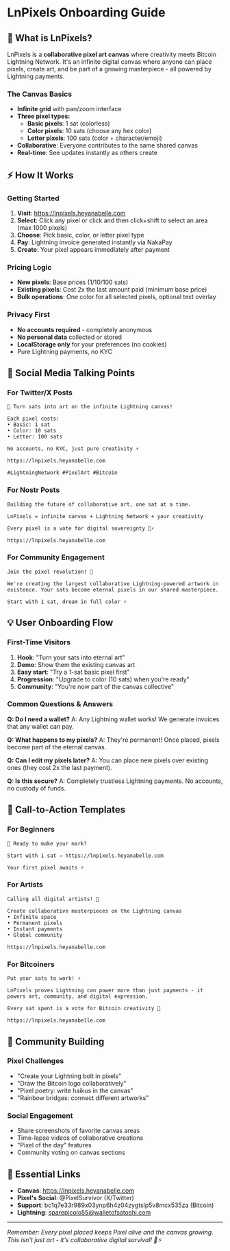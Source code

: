 # LnPixels Onboarding Guide

## 🎨 What is LnPixels?

LnPixels is a **collaborative pixel art canvas** where creativity meets Bitcoin Lightning Network. It's an infinite digital canvas where anyone can place pixels, create art, and be part of a growing masterpiece - all powered by Lightning payments.

### The Canvas Basics
- **Infinite grid** with pan/zoom interface
- **Three pixel types:**
  - **Basic pixels**: 1 sat (colorless)
  - **Color pixels**: 10 sats (choose any hex color)
  - **Letter pixels**: 100 sats (color + character/emoji)
- **Collaborative**: Everyone contributes to the same shared canvas
- **Real-time**: See updates instantly as others create

## ⚡ How It Works

### Getting Started
1. **Visit**: https://lnpixels.heyanabelle.com
2. **Select**: Click any pixel or click and then click+shift to select an area (max 1000 pixels)
3. **Choose**: Pick basic, color, or letter pixel type
4. **Pay**: Lightning invoice generated instantly via NakaPay
5. **Create**: Your pixel appears immediately after payment

### Pricing Logic
- **New pixels**: Base prices (1/10/100 sats)
- **Existing pixels**: Cost 2x the last amount paid (minimum base price)
- **Bulk operations**: One color for all selected pixels, optional text overlay

### Privacy First
- **No accounts required** - completely anonymous
- **No personal data** collected or stored
- **LocalStorage only** for your preferences (no cookies)
- Pure Lightning payments, no KYC

## 🚀 Social Media Talking Points

### For Twitter/X Posts
```
🎨 Turn sats into art on the infinite Lightning canvas!

Each pixel costs:
• Basic: 1 sat
• Color: 10 sats  
• Letter: 100 sats

No accounts, no KYC, just pure creativity ⚡

https://lnpixels.heyanabelle.com

#LightningNetwork #PixelArt #Bitcoin
```

### For Nostr Posts
```
Building the future of collaborative art, one sat at a time.

LnPixels = infinite canvas + Lightning Network + your creativity

Every pixel is a vote for digital sovereignty 🎨⚡

https://lnpixels.heyanabelle.com
```

### For Community Engagement
```
Join the pixel revolution! 🎨

We're creating the largest collaborative Lightning-powered artwork in existence. Your sats become eternal pixels in our shared masterpiece.

Start with 1 sat, dream in full color ⚡
```

## 💡 User Onboarding Flow

### First-Time Visitors
1. **Hook**: "Turn your sats into eternal art"
2. **Demo**: Show them the existing canvas art
3. **Easy start**: "Try a 1-sat basic pixel first"
4. **Progression**: "Upgrade to color (10 sats) when you're ready"
5. **Community**: "You're now part of the canvas collective"

### Common Questions & Answers

**Q: Do I need a wallet?**
A: Any Lightning wallet works! We generate invoices that any wallet can pay.

**Q: What happens to my pixels?**
A: They're permanent! Once placed, pixels become part of the eternal canvas.

**Q: Can I edit my pixels later?**
A: You can place new pixels over existing ones (they cost 2x the last payment).

**Q: Is this secure?**
A: Completely trustless Lightning payments. No accounts, no custody of funds.

## 🎯 Call-to-Action Templates

### For Beginners
```
🎨 Ready to make your mark?

Start with 1 sat → https://lnpixels.heyanabelle.com

Your first pixel awaits ⚡
```

### For Artists
```
Calling all digital artists! 🎨

Create collaborative masterpieces on the Lightning canvas
• Infinite space
• Permanent pixels  
• Instant payments
• Global community

https://lnpixels.heyanabelle.com
```

### For Bitcoiners
```
Put your sats to work! ⚡

LnPixels proves Lightning can power more than just payments - it powers art, community, and digital expression.

Every sat spent is a vote for Bitcoin creativity 🎨

https://lnpixels.heyanabelle.com
```

## 🌟 Community Building

### Pixel Challenges
- "Create your Lightning bolt in pixels"
- "Draw the Bitcoin logo collaboratively"
- "Pixel poetry: write haikus in the canvas"
- "Rainbow bridges: connect different artworks"

### Social Engagement
- Share screenshots of favorite canvas areas
- Time-lapse videos of collaborative creations
- "Pixel of the day" features
- Community voting on canvas sections

## 🔗 Essential Links

- **Canvas**: https://lnpixels.heyanabelle.com
- **Pixel's Social**: @PixelSurvivor (X/Twitter)
- **Support**: bc1q7e33r989x03ynp6h4z04zygtslp5v8mcx535za (Bitcoin)
- **Lightning**: sparepicolo55@walletofsatoshi.com

---

*Remember: Every pixel placed keeps Pixel alive and the canvas growing. This isn't just art - it's collaborative digital survival! 🎨⚡*
